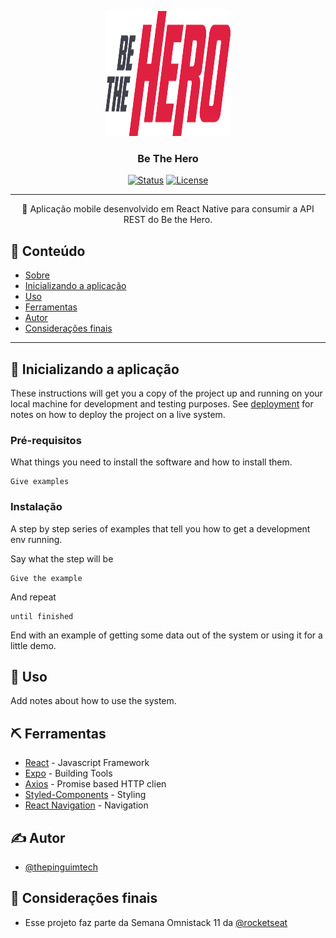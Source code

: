 <p align="center">
  <a href="" rel="noopener">
 <img width=200px height=200px src="../frontend/src/assets/logo.svg" alt="Project logo"></a>
</p>

<h3 align="center">Be The Hero</h3>

<div align="center">

[![Status](https://img.shields.io/badge/status-active-success.svg)]()
[![License](https://img.shields.io/badge/license-MIT-blue.svg)](/LICENSE)

</div>

---

<p align="center">🧐 Aplicação mobile desenvolvido em React Native para consumir a API REST do Be the Hero.
    <br>
</p>

## 📝 Conteúdo

- [Sobre](#about)
- [Inicializando a aplicação](#getting_started)
- [Uso](#usage)
- [Ferramentas](#built_using)
- [Autor](#authors)
- [Considerações finais](#acknowledgement)
---

## 🏁 Inicializando a aplicação <a name = "getting_started"></a>

These instructions will get you a copy of the project up and running on your local machine for development and testing purposes. See [deployment](#deployment) for notes on how to deploy the project on a live system.

### Pré-requisitos

What things you need to install the software and how to install them.

```
Give examples
```

### Instalação

A step by step series of examples that tell you how to get a development env running.

Say what the step will be

```
Give the example
```

And repeat

```
until finished
```

End with an example of getting some data out of the system or using it for a little demo.


## 🎈 Uso <a name="usage"></a>

Add notes about how to use the system.

## ⛏️ Ferramentas <a name = "built_using"></a>

- [React](https://pt-br.reactjs.org/) - Javascript Framework
- [Expo](https://expo.io//) - Building Tools
- [Axios](https://github.com/axios/axios) - Promise based HTTP clien
- [Styled-Components](https://styled-components.com/) - Styling
- [React Navigation](https://reactnavigation.org/) - Navigation


## ✍️ Autor <a name = "authors"></a>

- [@thepinguimtech](https://github.com/thepinguimtech)

## 🎉 Considerações finais <a name = "acknowledgement"></a>

- Esse projeto faz parte da Semana Omnistack 11 da [@rocketseat](https://rocketseat.com.br/)
